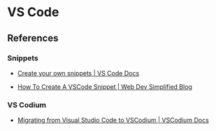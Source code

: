 # VS Code

## References

### Snippets

- [Create your own snippets | VS Code Docs](https://code.visualstudio.com/docs/editor/userdefinedsnippets#_create-your-own-snippets)

- [How To Create A VSCode Snippet | Web Dev Simplified Blog](https://blog.webdevsimplified.com/2022-03/vscode-snippet/)

### VS Codium

- [Migrating from Visual Studio Code to VSCodium | VSCodium Docs](https://github.com/VSCodium/vscodium/blob/master/DOCS.md#migrating-from-visual-studio-code-to-vscodium)
